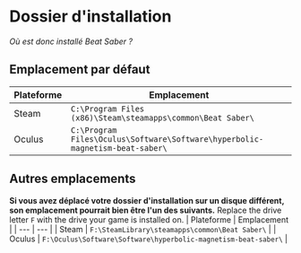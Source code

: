 # Dossier d'installation
_Où est donc installé Beat Saber ?_

## Emplacement par défaut
| Plateforme | Emplacement |
| --- | --- |
| Steam | `C:\Program Files (x86)\Steam\steamapps\common\Beat Saber\` |
| Oculus | `C:\Program Files\Oculus\Software\Software\hyperbolic-magnetism-beat-saber\` |

## Autres emplacements
**Si vous avez déplacé votre dossier d'installation sur un disque différent, son emplacement pourrait bien être l'un des suivants.**
Replace the drive letter `F` with the drive your game is installed on.
| Plateforme | Emplacement |
| --- | --- |
| Steam | `F:\SteamLibrary\steamapps\common\Beat Saber\` |
| Oculus | `F:\Oculus\Software\Software\hyperbolic-magnetism-beat-saber\` |
